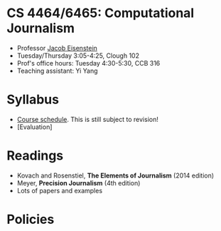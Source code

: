 CS 4464/6465: Computational Journalism
===========

- Professor [Jacob Eisenstein](http://www.cc.gatech.edu/~jeisenst/)
- Tuesday/Thursday 3:05-4:25, Clough 102
- Prof's office hours: Tuesday 4:30-5:30, CCB 316
- Teaching assistant: Yi Yang

# Syllabus #

- [Course schedule](https://docs.google.com/spreadsheets/d/1hefbuuYoYV7dxzdWgUrepVHhN9LrQtTJXh8i9carKuo/edit?usp=sharing). This is still subject to revision!
- [Evaluation]

# Readings #

- Kovach and Rosenstiel, **The Elements of Journalism** (2014 edition)
- Meyer, **Precision Journalism** (4th edition)
- Lots of papers and examples

# Policies #




